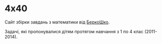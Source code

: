 # 4x40

Сайт збірки завдань з математики від [БеркоШко](http://berkoschool.kiev.ua).

Задачі, які пропонувалися дітям протягом навчання з 1 по 4 клас (2011-2014).
